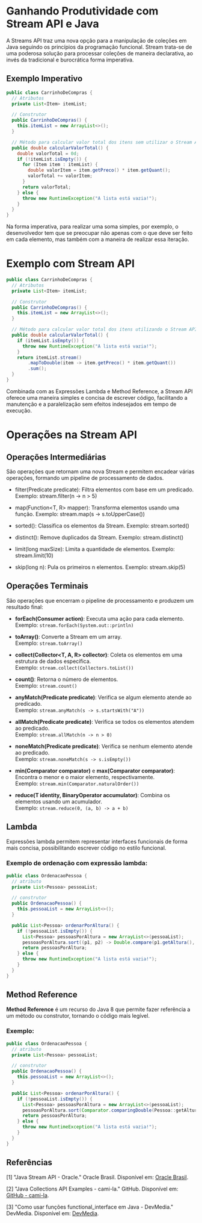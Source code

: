 # Ganhando Produtividade com Stream API e Java

A Streams API traz uma nova opção para a manipulação de coleções em Java seguindo os princípios da programação funcional. Stream trata-se de uma poderosa solução para processar coleções de maneira declarativa, ao invés da tradicional e burocrática forma imperativa.

## Exemplo Imperativo

```java
public class CarrinhoDeCompras { 
  // Atributos
  private List<Item> itemList;

  // Construtor
  public CarrinhoDeCompras() {
    this.itemList = new ArrayList<>();
  }

  // Método para calcular valor total dos itens sem utilizar o Stream API
  public double calcularValorTotal() {
    double valorTotal = 0d;
    if (!itemList.isEmpty()) {
      for (Item item : itemList) {
        double valorItem = item.getPreco() * item.getQuant();
        valorTotal += valorItem;
      }
      return valorTotal;
    } else {
      throw new RuntimeException("A lista está vazia!");
    }
  }
}
```

Na forma imperativa, para realizar uma soma simples, por exemplo, o desenvolvedor tem que se preocupar não apenas com o que deve ser feito em cada elemento, mas também com a maneira de realizar essa iteração.

# Exemplo com Stream API

```java
public class CarrinhoDeCompras {
  // Atributos
  private List<Item> itemList;

  // Construtor
  public CarrinhoDeCompras() {
    this.itemList = new ArrayList<>();
  }

  // Método para calcular valor total dos itens utilizando o Stream API
  public double calcularValorTotal() {
    if (itemList.isEmpty()) {
      throw new RuntimeException("A lista está vazia!");
    }
    return itemList.stream()
        .mapToDouble(item -> item.getPreco() * item.getQuant())
        .sum();
  }
}
```

Combinada com as Expressões Lambda e Method Reference, a Stream API oferece uma maneira simples e concisa de escrever código, facilitando a manutenção e a paralelização sem efeitos indesejados em tempo de execução.

# Operações na Stream API

## Operações Intermediárias

São operações que retornam uma nova Stream e permitem encadear várias operações, formando um pipeline de processamento de dados.

* filter(Predicate<T> predicate): Filtra elementos com base em um predicado.
Exemplo: stream.filter(n -> n > 5)

* map(Function<T, R> mapper): Transforma elementos usando uma função.
Exemplo: stream.map(s -> s.toUpperCase())

* sorted(): Classifica os elementos da Stream.
Exemplo: stream.sorted()

* distinct(): Remove duplicados da Stream.
Exemplo: stream.distinct()

* limit(long maxSize): Limita a quantidade de elementos.
Exemplo: stream.limit(10)

* skip(long n): Pula os primeiros n elementos.
Exemplo: stream.skip(5)

## Operações Terminais

São operações que encerram o pipeline de processamento e produzem um resultado final:

- **forEach(Consumer<T> action)**: Executa uma ação para cada elemento.  
  Exemplo: `stream.forEach(System.out::println)`

- **toArray()**: Converte a Stream em um array.  
  Exemplo: `stream.toArray()`

- **collect(Collector<T, A, R> collector)**: Coleta os elementos em uma estrutura de dados específica.  
  Exemplo: `stream.collect(Collectors.toList())`

- **count()**: Retorna o número de elementos.  
  Exemplo: `stream.count()`

- **anyMatch(Predicate<T> predicate)**: Verifica se algum elemento atende ao predicado.  
  Exemplo: `stream.anyMatch(s -> s.startsWith("A"))`

- **allMatch(Predicate<T> predicate)**: Verifica se todos os elementos atendem ao predicado.  
  Exemplo: `stream.allMatch(n -> n > 0)`

- **noneMatch(Predicate<T> predicate)**: Verifica se nenhum elemento atende ao predicado.  
  Exemplo: `stream.noneMatch(s -> s.isEmpty())`

- **min(Comparator<T> comparator)** e **max(Comparator<T> comparator)**: Encontra o menor e o maior elemento, respectivamente.  
  Exemplo: `stream.min(Comparator.naturalOrder())`

- **reduce(T identity, BinaryOperator<T> accumulator)**: Combina os elementos usando um acumulador.  
  Exemplo: `stream.reduce(0, (a, b) -> a + b)`

## Lambda

Expressões lambda permitem representar interfaces funcionais de forma mais concisa, possibilitando escrever código no estilo funcional.

### Exemplo de ordenação com expressão lambda:

```java
public class OrdenacaoPessoa {
  // atributo
  private List<Pessoa> pessoaList;

  // construtor
  public OrdenacaoPessoa() {
    this.pessoaList = new ArrayList<>();
  }

  public List<Pessoa> ordenarPorAltura() {
    if (!pessoaList.isEmpty()) {
      List<Pessoa> pessoasPorAltura = new ArrayList<>(pessoaList);
      pessoasPorAltura.sort((p1, p2) -> Double.compare(p1.getAltura(), p2.getAltura()));
      return pessoasPorAltura;
    } else {
      throw new RuntimeException("A lista está vazia!");
    }
  }
}
```

## Method Reference

**Method Reference** é um recurso do Java 8 que permite fazer referência a um método ou construtor, tornando o código mais legível.

### Exemplo:

```java
public class OrdenacaoPessoa {
  // atributo
  private List<Pessoa> pessoaList;

  // construtor
  public OrdenacaoPessoa() {
    this.pessoaList = new ArrayList<>();
  }

  public List<Pessoa> ordenarPorAltura() {
    if (!pessoaList.isEmpty()) {
      List<Pessoa> pessoasPorAltura = new ArrayList<>(pessoaList);
      pessoasPorAltura.sort(Comparator.comparingDouble(Pessoa::getAltura));
      return pessoasPorAltura;
    } else {
      throw new RuntimeException("A lista está vazia!");
    }
  }
}
```

## Referências

[1] "Java Stream API - Oracle." Oracle Brasil. Disponível em: [Oracle Brasil](https://www.oracle.com/br/technical-resources/articles/java-stream-api.html).

[2] "Java Collections API Examples - cami-la." GitHub. Disponível em: [GitHub - cami-la](https://github.com/cami-la/collections-java-api-2023).

[3] "Como usar funções functional_interface em Java - DevMedia." DevMedia. Disponível em: [DevMedia](https://www.devmedia.com.br/como-usar-funcoes-lambda-em-java/32826).
